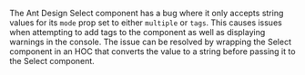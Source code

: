 The Ant Design Select component has a bug where it only accepts string values for its `mode` prop set to either `multiple` or `tags`. This causes issues when attempting to add tags to the component as well as displaying warnings in the console. The issue can be resolved by wrapping the Select component in an HOC that converts the value to a string before passing it to the Select component.
